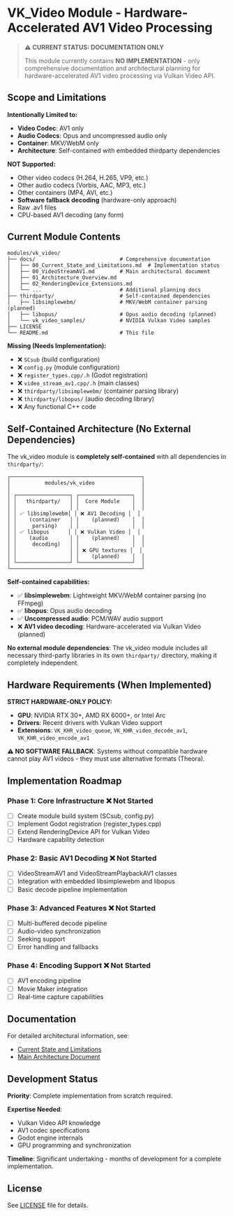 # VK_Video Module - Hardware-Accelerated AV1 Video Processing

> **⚠️ CURRENT STATUS: DOCUMENTATION ONLY**
> 
> This module currently contains **NO IMPLEMENTATION** - only comprehensive documentation and architectural planning for hardware-accelerated AV1 video processing via Vulkan Video API.

## Scope and Limitations

**Intentionally Limited to:**
- **Video Codec**: AV1 only
- **Audio Codecs**: Opus and uncompressed audio only
- **Container**: MKV/WebM only  
- **Architecture**: Self-contained with embedded thirdparty dependencies

**NOT Supported:**
- Other video codecs (H.264, H.265, VP9, etc.)
- Other audio codecs (Vorbis, AAC, MP3, etc.)
- Other containers (MP4, AVI, etc.)
- **Software fallback decoding** (hardware-only approach)
- Raw .av1 files
- CPU-based AV1 decoding (any form)

## Current Module Contents

```
modules/vk_video/
├── docs/                           # Comprehensive documentation
│   ├── 00_Current_State_and_Limitations.md  # Implementation status
│   ├── 00_VideoStreamAV1.md        # Main architectural document
│   ├── 01_Architecture_Overview.md
│   ├── 02_RenderingDevice_Extensions.md
│   └── ...                         # Additional planning docs
├── thirdparty/                     # Self-contained dependencies
│   ├── libsimplewebm/              # MKV/WebM container parsing (planned)
│   ├── libopus/                    # Opus audio decoding (planned)
│   └── vk_video_samples/           # NVIDIA Vulkan Video samples
├── LICENSE
└── README.md                       # This file
```

**Missing (Needs Implementation):**
- ❌ `SCsub` (build configuration)
- ❌ `config.py` (module configuration)
- ❌ `register_types.cpp/.h` (Godot registration)
- ❌ `video_stream_av1.cpp/.h` (main classes)
- ❌ `thirdparty/libsimplewebm/` (container parsing library)
- ❌ `thirdparty/libopus/` (audio decoding library)
- ❌ Any functional C++ code

## Self-Contained Architecture (No External Dependencies)

The vk_video module is **completely self-contained** with all dependencies in `thirdparty/`:

```
┌──────────────────────────────────────────┐
│           modules/vk_video               │
│                                          │
│ ┌─────────────────┐ ┌─────────────────┐  │
│ │   thirdparty/   │ │  Core Module    │  │
│ │                 │ │                 │  │
│ │ ✅ libsimplewebm│ │ ❌ AV1 Decoding │  │
│ │    (container   │ │    (planned)    │  │
│ │     parsing)    │ │                 │  │
│ │ ✅ libopus      │ │ ❌ Vulkan Video │  │
│ │    (audio       │ │    (planned)    │  │
│ │     decoding)   │ │                 │  │
│ │                 │ │ ❌ GPU textures │  │
│ │                 │ │    (planned)    │  │
│ └─────────────────┘ └─────────────────┘  │
└──────────────────────────────────────────┘
```

**Self-contained capabilities:**
- ✅ **libsimplewebm**: Lightweight MKV/WebM container parsing (no FFmpeg)
- ✅ **libopus**: Opus audio decoding
- ✅ **Uncompressed audio**: PCM/WAV audio support
- ❌ **AV1 video decoding**: Hardware-accelerated via Vulkan Video (planned)

**No external module dependencies**: The vk_video module includes all necessary third-party libraries in its own `thirdparty/` directory, making it completely independent.

## Hardware Requirements (When Implemented)

**STRICT HARDWARE-ONLY POLICY:**
- **GPU**: NVIDIA RTX 30+, AMD RX 6000+, or Intel Arc
- **Drivers**: Recent drivers with Vulkan Video support
- **Extensions**: `VK_KHR_video_queue`, `VK_KHR_video_decode_av1`, `VK_KHR_video_encode_av1`

**⚠️ NO SOFTWARE FALLBACK**: Systems without compatible hardware cannot play AV1 videos - they must use alternative formats (Theora).

## Implementation Roadmap

### Phase 1: Core Infrastructure ❌ Not Started
- [ ] Create module build system (SCsub, config.py)
- [ ] Implement Godot registration (register_types.cpp)
- [ ] Extend RenderingDevice API for Vulkan Video
- [ ] Hardware capability detection

### Phase 2: Basic AV1 Decoding ❌ Not Started  
- [ ] VideoStreamAV1 and VideoStreamPlaybackAV1 classes
- [ ] Integration with embedded libsimplewebm and libopus
- [ ] Basic decode pipeline implementation

### Phase 3: Advanced Features ❌ Not Started
- [ ] Multi-buffered decode pipeline
- [ ] Audio-video synchronization
- [ ] Seeking support
- [ ] Error handling and fallbacks

### Phase 4: Encoding Support ❌ Not Started
- [ ] AV1 encoding pipeline
- [ ] Movie Maker integration
- [ ] Real-time capture capabilities

## Documentation

For detailed architectural information, see:
- [Current State and Limitations](docs/00_Current_State_and_Limitations.md)
- [Main Architecture Document](docs/00_VideoStreamAV1.md)

## Development Status

**Priority**: Complete implementation from scratch required.

**Expertise Needed**:
- Vulkan Video API knowledge
- AV1 codec specifications
- Godot engine internals
- GPU programming and synchronization

**Timeline**: Significant undertaking - months of development for a complete implementation.

## License

See [LICENSE](LICENSE) file for details.
